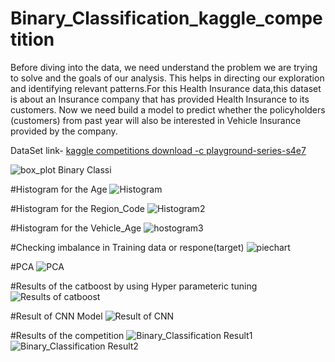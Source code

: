 # Binary_Classification_kaggle_competition
Before diving into the data, we need understand the problem we are trying to solve and the goals of our analysis. This helps in directing our exploration and identifying relevant patterns.For this Health Insurance data,this dataset is about an Insurance company that has provided Health Insurance to its customers. Now we need build a model to predict whether the policyholders (customers) from past year will also be interested in Vehicle Insurance provided by the company.

DataSet link- [kaggle competitions download -c playground-series-s4e7](https://www.kaggle.com/competitions/playground-series-s4e7/data)

![box_plot Binary Classi](https://github.com/user-attachments/assets/f4ecfd71-4deb-470c-a961-d5cb3b520cbd)

#Histogram for the Age
![Histogram](https://github.com/user-attachments/assets/b2fb6837-250d-457e-bad6-143029770052)

#Histogram for the Region_Code
![Histogram2](https://github.com/user-attachments/assets/087b0670-e8dc-40e7-bff1-0a731657150c)

#Histogram for the Vehicle_Age
![hostogram3](https://github.com/user-attachments/assets/0619cb5d-381c-4a3a-ad29-a9c5bcc1c017)

#Checking imbalance in Training data or respone(target)
![piechart](https://github.com/user-attachments/assets/32df7f13-e122-45a4-800e-b801a6ce77ee)

#PCA
![PCA ](https://github.com/user-attachments/assets/91c93224-b61b-4197-8551-aa2a0cf44131)

#Results of the catboost by using  Hyper parameteric tuning
![Results of catboost](https://github.com/user-attachments/assets/14b8abce-b89d-4210-bdce-9e13dff92a01)

#Result of CNN Model
![Result of CNN](https://github.com/user-attachments/assets/03200ae5-28fa-475f-b757-50170a23de27)

#Results of the competition
![Binary_Classification Result1](https://github.com/user-attachments/assets/10709197-3006-427e-a727-5c7e2ae852c1)
![Binary_Classification Result2](https://github.com/user-attachments/assets/0eac7453-b536-4c09-b979-942ac0904f48)
